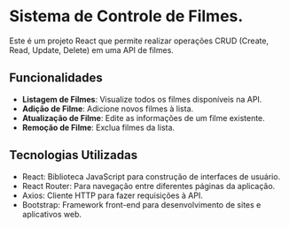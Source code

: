 # Sistema de Controle de Filmes.

Este é um projeto React que permite realizar operações CRUD (Create, Read, Update, Delete) em uma API de filmes.

## Funcionalidades

- **Listagem de Filmes**: Visualize todos os filmes disponíveis na API.
- **Adição de Filme**: Adicione novos filmes à lista.
- **Atualização de Filme**: Edite as informações de um filme existente.
- **Remoção de Filme**: Exclua filmes da lista.

## Tecnologias Utilizadas

- React: Biblioteca JavaScript para construção de interfaces de usuário.
- React Router: Para navegação entre diferentes páginas da aplicação.
- Axios: Cliente HTTP para fazer requisições à API.
- Bootstrap: Framework front-end para desenvolvimento de sites e aplicativos web. 
